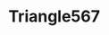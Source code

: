 # Triangle567
[![<Pratiq999>](https://circleci.com/gh/<Pratiq999>/<Triangle567>.svg?style=svg)](https://app.circleci.com/pipelines/github/<Pratiq999>/<Triangle567>?branch=main&filter=all)
